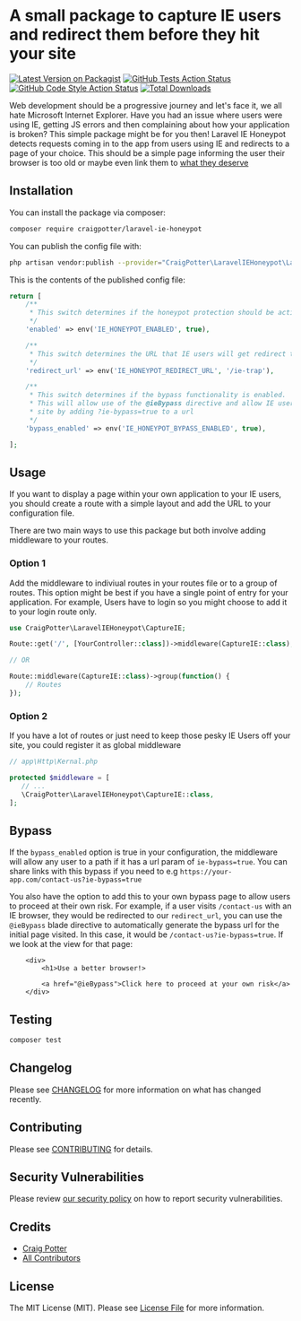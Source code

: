 # A small package to capture IE users and redirect them before they hit your site

[![Latest Version on Packagist](https://img.shields.io/packagist/v/craigpotter/laravel-ie-honeypot.svg?style=flat-square)](https://packagist.org/packages/craigpotter/laravel-ie-honeypot)
[![GitHub Tests Action Status](https://img.shields.io/github/workflow/status/craigpotter/laravel-ie-honeypot/run-tests?label=tests)](https://github.com/craigpotter/laravel-ie-honeypot/actions?query=workflow%3ATests+branch%3Amaster)
[![GitHub Code Style Action Status](https://img.shields.io/github/workflow/status/craigpotter/laravel-ie-honeypot/Check%20&%20fix%20styling?label=code%20style)](https://github.com/craigpotter/laravel-ie-honeypot/actions?query=workflow%3A"Check+%26+fix+styling"+branch%3Amaster)
[![Total Downloads](https://img.shields.io/packagist/dt/craigpotter/laravel-ie-honeypot.svg?style=flat-square)](https://packagist.org/packages/craigpotter/laravel-ie-honeypot)


Web development should be a progressive journey and let's face it, we all hate Microsoft Internet Explorer. 
Have you had an issue where users were using IE, getting JS errors and then complaining about how your application is broken?
This simple package might be for you then! Laravel IE Honeypot detects requests coming in to the app from users using IE and redirects to a page of your choice. 
This should be a simple page informing the user their browser is too old or maybe even link them to [what they deserve](https://bit.ly/IqT6zt)

## Installation

You can install the package via composer:

```bash
composer require craigpotter/laravel-ie-honeypot
```

You can publish the config file with:
```bash
php artisan vendor:publish --provider="CraigPotter\LaravelIEHoneypot\LaravelIEHoneypotServiceProvider" --tag="ie-honeypot-config"
```

This is the contents of the published config file:

```php
return [
    /**
     * This switch determines if the honeypot protection should be activated.
     */
    'enabled' => env('IE_HONEYPOT_ENABLED', true),

    /**
     * This switch determines the URL that IE users will get redirect to.
     */
    'redirect_url' => env('IE_HONEYPOT_REDIRECT_URL', '/ie-trap'),

    /**
     * This switch determines if the bypass functionality is enabled.
     * This will allow use of the @ieBypass directive and allow IE users to access your
     * site by adding ?ie-bypass=true to a url
     */
    'bypass_enabled' => env('IE_HONEYPOT_BYPASS_ENABLED', true),

];
```

## Usage

If you want to display a page within your own application to your IE users, you should create a route with a simple layout and add the URL to your configuration file.  

There are two main ways to use this package but both involve adding middleware to your routes. 

### Option 1

Add the middleware to indiviual routes in your routes file or to a group of routes.
This option might be best if you have a single point of entry for your application. For example, Users have to login so you might choose to add it to your login route only. 

```php
use CraigPotter\LaravelIEHoneypot\CaptureIE;

Route::get('/', [YourController::class])->middleware(CaptureIE::class);

// OR

Route::middleware(CaptureIE::class)->group(function() {
    // Routes
});
```

### Option 2

If you have a lot of routes or just need to keep those pesky IE Users off your site, you could register it as global middleware

```php
// app\Http\Kernal.php 

protected $middleware = [
   // ...
   \CraigPotter\LaravelIEHoneypot\CaptureIE::class,
];

```

## Bypass

If the `bypass_enabled` option is true in your configuration, the middleware will allow any user to a path if it has a url param of `ie-bypass=true`. 
You can share links with this bypass if you need to e.g `https://your-app.com/contact-us?ie-bypass=true` 

You also have the option to add this to your own bypass page to allow users to proceed at their own risk. 
For example, if a user visits `/contact-us` with an IE browser, they would be redirected to our `redirect_url`, you can use the `@ieBypass` blade directive to automatically generate the bypass url for the initial page visited. In this case, it would be `/contact-us?ie-bypass=true`. 
If we look at the view for that page: 

```blade
    <div>
        <h1>Use a better browser!>

        <a href="@ieBypass">Click here to proceed at your own risk</a>
    </div>
```

## Testing

```bash
composer test
```

## Changelog

Please see [CHANGELOG](CHANGELOG.md) for more information on what has changed recently.

## Contributing

Please see [CONTRIBUTING](.github/CONTRIBUTING.md) for details.

## Security Vulnerabilities

Please review [our security policy](../../security/policy) on how to report security vulnerabilities.

## Credits

- [Craig Potter](https://github.com/CraigPotter)
- [All Contributors](../../contributors)

## License

The MIT License (MIT). Please see [License File](LICENSE.md) for more information.
